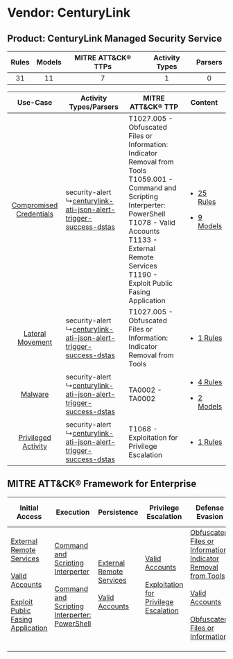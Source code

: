 Vendor: CenturyLink
===================
Product: CenturyLink Managed Security Service
---------------------------------------------
| Rules | Models | MITRE ATT&CK® TTPs | Activity Types | Parsers |
|:-----:|:------:|:------------------:|:--------------:|:-------:|
|  31   |   11   |         7          |       1        |    0    |

|    Use-Case    | Activity Types/Parsers    | MITRE ATT&CK® TTP    | Content    |
|:----:| ---- | ---- | ---- |
| [Compromised Credentials](../../../UseCases/uc_compromised_credentials.md) |  security-alert<br> ↳[centurylink-ati-json-alert-trigger-success-dstas](Ps/pC_centurylinkatijsonalerttriggersuccessdstas.md)<br> | T1027.005 - Obfuscated Files or Information: Indicator Removal from Tools<br>T1059.001 - Command and Scripting Interperter: PowerShell<br>T1078 - Valid Accounts<br>T1133 - External Remote Services<br>T1190 - Exploit Public Fasing Application<br> | [<ul><li>25 Rules</li></ul><ul><li>9 Models</li></ul>](RM/r_m_centurylink_centurylink_managed_security_service_Compromised_Credentials.md) |
|        [Lateral Movement](../../../UseCases/uc_lateral_movement.md)        |  security-alert<br> ↳[centurylink-ati-json-alert-trigger-success-dstas](Ps/pC_centurylinkatijsonalerttriggersuccessdstas.md)<br> | T1027.005 - Obfuscated Files or Information: Indicator Removal from Tools<br>    | [<ul><li>1 Rules</li></ul>](RM/r_m_centurylink_centurylink_managed_security_service_Lateral_Movement.md)    |
|    [Malware](../../../UseCases/uc_malware.md)    |  security-alert<br> ↳[centurylink-ati-json-alert-trigger-success-dstas](Ps/pC_centurylinkatijsonalerttriggersuccessdstas.md)<br> | TA0002 - TA0002<br>    | [<ul><li>4 Rules</li></ul><ul><li>2 Models</li></ul>](RM/r_m_centurylink_centurylink_managed_security_service_Malware.md)    |
|     [Privileged Activity](../../../UseCases/uc_privileged_activity.md)     |  security-alert<br> ↳[centurylink-ati-json-alert-trigger-success-dstas](Ps/pC_centurylinkatijsonalerttriggersuccessdstas.md)<br> | T1068 - Exploitation for Privilege Escalation<br>    | [<ul><li>1 Rules</li></ul>](RM/r_m_centurylink_centurylink_managed_security_service_Privileged_Activity.md)    |

MITRE ATT&CK® Framework for Enterprise
--------------------------------------
| Initial Access                                                                                                                                                                                                                         | Execution                                                                                                                                                                                    | Persistence                                                                                                                                      | Privilege Escalation                                                                                                                                          | Defense Evasion                                                                                                                                                                                                                                                               | Credential Access | Discovery | Lateral Movement | Collection | Command and Control | Exfiltration | Impact |
| -------------------------------------------------------------------------------------------------------------------------------------------------------------------------------------------------------------------------------------- | -------------------------------------------------------------------------------------------------------------------------------------------------------------------------------------------- | ------------------------------------------------------------------------------------------------------------------------------------------------ | ------------------------------------------------------------------------------------------------------------------------------------------------------------- | ----------------------------------------------------------------------------------------------------------------------------------------------------------------------------------------------------------------------------------------------------------------------------- | ----------------- | --------- | ---------------- | ---------- | ------------------- | ------------ | ------ |
| [External Remote Services](https://attack.mitre.org/techniques/T1133)<br><br>[Valid Accounts](https://attack.mitre.org/techniques/T1078)<br><br>[Exploit Public Fasing Application](https://attack.mitre.org/techniques/T1190)<br><br> | [Command and Scripting Interperter](https://attack.mitre.org/techniques/T1059)<br><br>[Command and Scripting Interperter: PowerShell](https://attack.mitre.org/techniques/T1059/001)<br><br> | [External Remote Services](https://attack.mitre.org/techniques/T1133)<br><br>[Valid Accounts](https://attack.mitre.org/techniques/T1078)<br><br> | [Valid Accounts](https://attack.mitre.org/techniques/T1078)<br><br>[Exploitation for Privilege Escalation](https://attack.mitre.org/techniques/T1068)<br><br> | [Obfuscated Files or Information: Indicator Removal from Tools](https://attack.mitre.org/techniques/T1027/005)<br><br>[Valid Accounts](https://attack.mitre.org/techniques/T1078)<br><br>[Obfuscated Files or Information](https://attack.mitre.org/techniques/T1027)<br><br> |                   |           |                  |            |                     |              |        |
